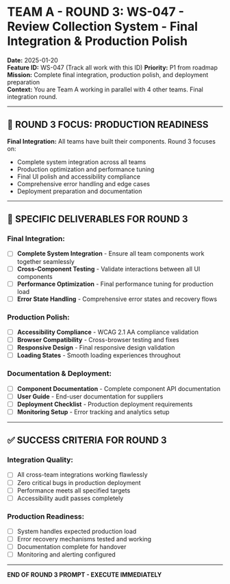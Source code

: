 # TEAM A - ROUND 3: WS-047 - Review Collection System - Final Integration & Production Polish

**Date:** 2025-01-20  
**Feature ID:** WS-047 (Track all work with this ID)
**Priority:** P1 from roadmap  
**Mission:** Complete final integration, production polish, and deployment preparation  
**Context:** You are Team A working in parallel with 4 other teams. Final integration round.

---

## 🎯 ROUND 3 FOCUS: PRODUCTION READINESS

**Final Integration:** All teams have built their components. Round 3 focuses on:
- Complete system integration across all teams
- Production optimization and performance tuning
- Final UI polish and accessibility compliance
- Comprehensive error handling and edge cases
- Deployment preparation and documentation

---

## 🎯 SPECIFIC DELIVERABLES FOR ROUND 3

### Final Integration:
- [ ] **Complete System Integration** - Ensure all team components work together seamlessly
- [ ] **Cross-Component Testing** - Validate interactions between all UI components
- [ ] **Performance Optimization** - Final performance tuning for production load
- [ ] **Error State Handling** - Comprehensive error states and recovery flows

### Production Polish:
- [ ] **Accessibility Compliance** - WCAG 2.1 AA compliance validation
- [ ] **Browser Compatibility** - Cross-browser testing and fixes
- [ ] **Responsive Design** - Final responsive design validation
- [ ] **Loading States** - Smooth loading experiences throughout

### Documentation & Deployment:
- [ ] **Component Documentation** - Complete component API documentation
- [ ] **User Guide** - End-user documentation for suppliers
- [ ] **Deployment Checklist** - Production deployment requirements
- [ ] **Monitoring Setup** - Error tracking and analytics setup

---

## ✅ SUCCESS CRITERIA FOR ROUND 3

### Integration Quality:
- [ ] All cross-team integrations working flawlessly
- [ ] Zero critical bugs in production deployment
- [ ] Performance meets all specified targets
- [ ] Accessibility audit passes completely

### Production Readiness:
- [ ] System handles expected production load
- [ ] Error recovery mechanisms tested and working
- [ ] Documentation complete for handover
- [ ] Monitoring and alerting configured

---

**END OF ROUND 3 PROMPT - EXECUTE IMMEDIATELY**